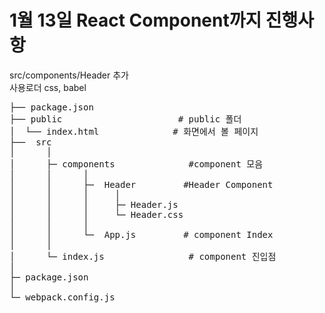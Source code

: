 # 1월 13일 React Component까지 진행사항


src/components/Header 추가<br />
사용로더 css, babel

<pre>
├── package.json         
├── public                      # public 폴더
│  └── index.html              # 화면에서 볼 페이지
├──  src
│      │
│      ├─ components              #component 모음
│      │      │ 
│      │      ├─  Header         #Header Component
│      │      │     │
│      │      │     ├─ Header.js
│      │      │     └─ Header.css
│      │      │ 
│      │      └─  App.js         # component Index
│      │
│      └─ index.js                # component 진입점
│
├─ package.json                    
│
└─ webpack.config.js

</pre>